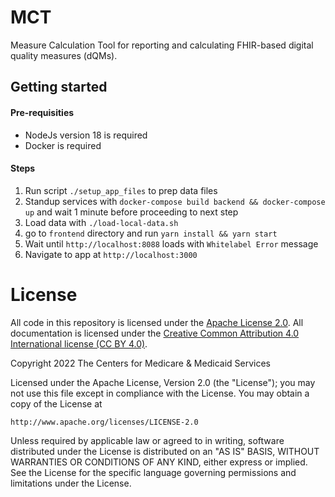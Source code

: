 # MCT
Measure Calculation Tool for reporting and calculating FHIR-based digital quality measures (dQMs).

## Getting started

#### Pre-requisities
- NodeJs version 18 is required
- Docker is required

#### Steps
1. Run script `./setup_app_files` to prep data files
2. Standup services with `docker-compose build backend && docker-compose up` and wait 1 minute before proceeding to next step
3. Load data with `./load-local-data.sh`
4. go to `frontend` directory and run `yarn install && yarn start`
5. Wait until `http://localhost:8088` loads with `Whitelabel Error` message
6. Navigate to app at `http://localhost:3000`

# License
All code in this repository is licensed under the [Apache License 2.0](https://www.apache.org/licenses/LICENSE-2.0). All documentation is licensed under the [Creative Common Attribution 4.0 International license (CC BY 4.0)](https://creativecommons.org/licenses/by/4.0/).

Copyright 2022 The Centers for Medicare & Medicaid Services

Licensed under the Apache License, Version 2.0 (the "License");
you may not use this file except in compliance with the License.
You may obtain a copy of the License at

    http://www.apache.org/licenses/LICENSE-2.0

Unless required by applicable law or agreed to in writing, software
distributed under the License is distributed on an "AS IS" BASIS,
WITHOUT WARRANTIES OR CONDITIONS OF ANY KIND, either express or implied.
See the License for the specific language governing permissions and
limitations under the License.